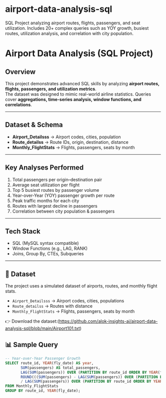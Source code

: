 # airport-data-analysis-sql
SQL Project analyzing airport routes, flights, passengers, and seat utilization. Includes 20+ complex queries such as YOY growth, busiest routes, utilization analysis, and correlation with city population.
# Airport Data Analysis (SQL Project)

##  Overview
This project demonstrates advanced SQL skills by analyzing **airport routes, flights, passengers, and utilization metrics**.  
The dataset was designed to mimic real-world airline statistics. Queries cover **aggregations, time-series analysis, window functions, and correlations**.

---

##  Dataset & Schema
- **Airport_Detailsss** → Airport codes, cities, population  
- **Route_detailss** → Route IDs, origin, destination, distance  
- **Monthly_FlightStats** → Flights, passengers, seats by month  

---

##  Key Analyses Performed
1. Total passengers per origin–destination pair  
2. Average seat utilization per flight  
3. Top 5 busiest routes by passenger volume  
4. Year-over-Year (YOY) passenger growth per route  
5. Peak traffic months for each city  
6. Routes with largest decline in passengers  
7. Correlation between city population & passengers  

---

##  Tech Stack
- SQL (MySQL  syntax compatible)  
- Window Functions (e.g., LAG, RANK)  
- Joins, Group By, CTEs, Subqueries  

---
## 📂 Dataset
The project uses a simulated dataset of airports, routes, and monthly flight stats.  
- `Airport_Detailsss` → Airport codes, cities, populations  
- `Route_detailss` → Routes with distance  
- `Monthly_FlightStats` → Flights, passengers, seats by month  

👉 Download the dataset:(https://github.com/alok-insights-ai/airport-data-analysis-sql/blob/main/Airport101.txt)  

## 📊 Sample Query
```sql
-- Year-over-Year Passenger Growth
SELECT route_id, YEAR(fly_date) AS year,
       SUM(passengers) AS total_passengers,
       LAG(SUM(passengers)) OVER (PARTITION BY route_id ORDER BY YEAR(fly_date)) AS prev_year_passengers,
       ROUND(((SUM(passengers) - LAG(SUM(passengers)) OVER (PARTITION BY route_id ORDER BY YEAR(fly_date)))
       / LAG(SUM(passengers)) OVER (PARTITION BY route_id ORDER BY YEAR(fly_date))) * 100, 2) AS yoy_growth_percent
FROM Monthly_FlightStats
GROUP BY route_id, YEAR(fly_date);

